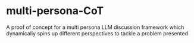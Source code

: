 # multi-persona-CoT
A proof of concept for a multi persona LLM discussion framework which dynamically spins up different perspectives to tackle a problem presented
